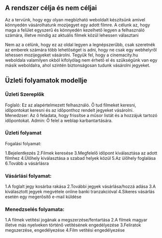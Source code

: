 ## **A rendszer célja és nem céljai**

Az a tervünk, hogy egy olyan megbízható weboldalt készítsünk amivel könnyedén vásárolhatunk mozijegyet egy adott filmre. A célunk az, hogy maga a felület egyszerű és könnyedén kezelhető legyen a felhasználó számára, illetve mindig az aktuális filmek közül lehessen választani

Nem az a célünk, hogy ez az oldal legyen a legnépszerűbb, csak szeretnék az emberek számára több lehetőséget is adni, hogy ne csak egy webhelyről lehessen mozijegyeket vásárolni. Tegyük fel, hogy a cinemacity.hu weboldala valamilyen okból kifolyólag nem érhető el és szükségünk van egy másik weboldalra, ahol szintén biztonságosan tudunk vásárolni jegyeket. 

## **Üzleti folyamatok modellje**
### Üzleti Szereplők
Foglaló: Ez az alapértelmezett felhasználó. Ő tud filmeket keresni, időpontokat keresni és az időponthoz rendelt jegyeket vásárolni.
Menedzser: Az ő feladata, hogy frissítse a műsor listát és a hozzájuk tartozó időpontokat.
Admin: Ő felel a weblap karbantartására.

### Üzleti folyamat
Fogalási folyamat:

1.Bejelentkezés
2.Filmek keresése
3.Megfelelő időpont kiválasztása az adott filmhez
4.Ülőhely kiválasztása a szabad helyek közül
5.Az ülőhely foglalása
6.Tovább a vásárlásra

### Vásárlási folyamat:
1.A foglalt jegy kosárba rakása
2.További jegyek vásárlása/hozzá adása
3.A kiválasztott jegyek megvétele online banki tranzakcióval
4.Sikeres vásárlás esetén egy megerősítő e-mail küldése
  
### Menedzselés folyamata:
1.A filmek vetítési jogának a megszerzése/fentartása
2.A filmek magyar illetve más nyelveken történő vetítésének engedélyezése
3.Feliratok megszerzése, engedélyezése
4.Film vetítési engedélyezése


  


